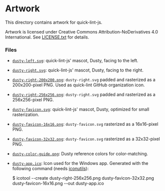 # Artwork

This directory contains artwork for quick-lint-js.

Artwork is licensed under Creative Commons Attribution-NoDerivatives 4.0
International. See [LICENSE.txt](LICENSE.txt) for details.

### Files

* [`dusty-left.svg`](dusty-left.svg): quick-lint-js' mascot, Dusty, facing to
  the left.
* [`dusty-right.svg`](dusty-right.svg): quick-lint-js' mascot, Dusty, facing to
  the right.
* [`dusty-right-200x200.png`](dusty-right-200x200.png): `dusty-right.svg` padded
  and rasterized as a 200x200-pixel PNG. Used as quick-lint GitHub organization
  icon.
* [`dusty-right-256x256.png`](dusty-right-256x256.png): `dusty-right.svg` padded
  and rasterized as a 256x256-pixel PNG.
* [`dusty-favicon.svg`](dusty-favicon.svg): quick-lint-js' mascot, Dusty,
  optimized for small rasterization.
* [`dusty-favicon-16x16.png`](dusty-favicon-16x16.png): `dusty-favicon.svg`
  rasterized as a 16x16-pixel PNG.
* [`dusty-favicon-32x32.png`](dusty-favicon-32x32.png): `dusty-favicon.svg`
  rasterized as a 32x32-pixel PNG.
* [`dusty-color-guide.png`](dusty-color-guide.png): Dusty reference colors for
  color-matching.
* [`dusty-app.ico`](dusty-app.ico): Icon used for the Windows app. Generated
  with the following command (needs
  [iconutils](https://www.nongnu.org/icoutils/)):

    $ icotool --create dusty-right-256x256.png dusty-favicon-32x32.png dusty-favicon-16x16.png --out dusty-app.ico

